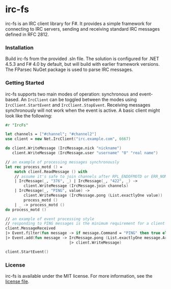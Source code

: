 # irc-fs

irc-fs is an IRC client library for F#. It provides a simple framework for connecting to IRC servers, sending and receiving standard IRC messages defined in RFC 2812.

### Installation

Build irc-fs from the provided .sln file. The solution is configured for .NET 4.5.3 and F# 4.0 by default, but will build with earlier framework versions. The FParsec NuGet package is used to parse IRC messages.

### Getting Started

irc-fs supports two main modes of operation: synchronous and event-based. An `IrcClient` can be toggled between the modes using `IrcClient.StartEvent` and `IrcClient.StopEvent`. Receiving messages synchronously will not work when the event is active. A basic client might look like the following:

```fsharp
#r "IrcFs"

let channels = ["#channel"; "#channel2"]
use client = new Net.IrcClient("irc.example.com", 6667)

do client.WriteMessage (IrcMessage.nick "nickname")
   client.WriteMessage (IrcMessage.user "username" "0" "real name")

// an example of processing messages synchronously
let rec process_motd () =
    match client.ReadMessage () with
    // assume it's safe to join channels after RPL_ENDOFMOTD or ERR_NOMOTD
    | IrcMessage(_, "376", _) | IrcMessage(_, "422", _) -> 
		client.WriteMessage (IrcMessage.join channels)
    | IrcMessage(_, "PING", value) -> 
		client.WriteMessage (IrcMessage.pong (List.exactlyOne value))
        process_motd ()
    | _ -> process_motd ()
do process_motd ()

// an example of event processing style
// responding to PING messages is the minimum requirement for a client
client.MessageReceived
|> Event.filter(fun message -> if message.Command = "PING" then true else false)
|> Event.add(fun message -> IrcMessage.pong (List.exactlyOne message.Arguments)
							|> client.WriteMessage)

client.StartEvent()
```

### License

irc-fs is available under the MIT license. For more information, see the [license file](https://github.com/JahTheDev/irc-fs/blob/master/LICENSE.md).